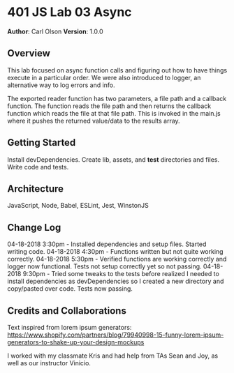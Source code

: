 # 401 JS Lab 03 Async

**Author**: Carl Olson
**Version**: 1.0.0 

## Overview

This lab focused on async function calls and figuring out how to have things execute in a particular order. We were also introduced to logger, an alternative way to log errors and info.

The exported reader function has two parameters, a file path and a callback function. The function reads the file path and then returns the callback function which reads the file at that file path. This is invoked in the main.js where it pushes the returned value/data to the results array.

## Getting Started

Install devDependencies.
Create lib, assets, and __test__ directories and files. 
Write code and tests.

## Architecture

JavaScript, Node, Babel, ESLint, Jest, WinstonJS

## Change Log

04-18-2018 3:30pm - Installed dependencies and setup files. Started writing code.
04-18-2018 4:30pm - Functions written but not quite working correctly.
04-18-2018 5:30pm - Verified functions are working correctly and logger now functional. Tests not setup correctly yet so not passing.
04-18-2018 9:30pm - Tried some tweaks to the tests before realized I needed to install dependencies as devDependencies so I created a new directory and copy/pasted over code. Tests now passing. 

## Credits and Collaborations

Text inspired from lorem ipsum generators: https://www.shopify.com/partners/blog/79940998-15-funny-lorem-ipsum-generators-to-shake-up-your-design-mockups

I worked with my classmate Kris and had help from TAs Sean and Joy, as well as our instructor Vinicio.